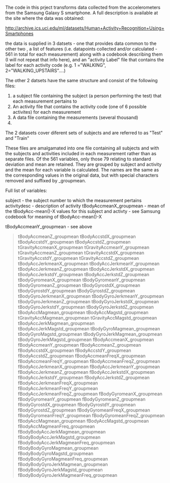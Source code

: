 The code in this prject transforms data collected from the accelerometers from the Samsung Galaxy S smartphone. A full description is available at the site where the data was obtained:

http://archive.ics.uci.edu/ml/datasets/Human+Activity+Recognition+Using+Smartphones 

the data is supplied in 3 datsets - one that provides data common to the other two , a list of features (i.e. datapoints collected and/or calculated - 561 in total for each measurement) along with a codebook describing them (I  will not repeat that info here), and an "activity Label" file that contains the label for each activity code (e.g. 1 ="WALKING", 2="WALKING_UPSTAIRS"....) 

The other 2 datsets have the same structure and consist of the following files:  
  1. a subject file containing the subject (a person performing the test) that each measurement pertains to
  2. An activity file that contains the activity code (one of 6 possible activites) for each measurement 
  3. A data file containing the measurements  (several thousand) 
  4.

The 2 datasets cover diferent sets of subjects and are referred to as "Test" and "Train" 

These files are amalgamated into one file containing all subjects and with the subjects and activities included in each measurement rather than as separate files. Of the 561 variables, only those 79 relating to standard deviation and mean are retained. They are grouped by subject and activity and the mean for each variable is calculated. The names are the same as the corresponding values in the original data, but with special characters removed and suffixed by _groupmean. 

Full list of variables: 

subject           - the subject number to which the measurement pertains 
activitydesc      - description of activity 
tBodyAccmeanX_groupmean - mean of the  tBodyAcc-mean()-X values for this subject and activty -  see Samsung codebook for meaning of tBodyAcc-mean()-X

tBodyAccmeanY_groupmean - see above 
> tBodyAccmeanZ_groupmean
> tBodyAccstdX_groupmean
> tBodyAccstdY_groupmean
> tBodyAccstdZ_groupmean
tGravityAccmeanX_groupmean
tGravityAccmeanY_groupmean
tGravityAccmeanZ_groupmean
tGravityAccstdX_groupmean
tGravityAccstdY_groupmean
tGravityAccstdZ_groupmean
tBodyAccJerkmeanX_groupmean
tBodyAccJerkmeanY_groupmean
tBodyAccJerkmeanZ_groupmean
tBodyAccJerkstdX_groupmean
tBodyAccJerkstdY_groupmean
tBodyAccJerkstdZ_groupmean
tBodyGyromeanX_groupmean
tBodyGyromeanY_groupmean
tBodyGyromeanZ_groupmean
tBodyGyrostdX_groupmean
tBodyGyrostdY_groupmean
tBodyGyrostdZ_groupmean
tBodyGyroJerkmeanX_groupmean
tBodyGyroJerkmeanY_groupmean
tBodyGyroJerkmeanZ_groupmean
tBodyGyroJerkstdX_groupmean
tBodyGyroJerkstdY_groupmean
tBodyGyroJerkstdZ_groupmean
tBodyAccMagmean_groupmean
tBodyAccMagstd_groupmean
tGravityAccMagmean_groupmean
tGravityAccMagstd_groupmean
tBodyAccJerkMagmean_groupmean
tBodyAccJerkMagstd_groupmean
tBodyGyroMagmean_groupmean
tBodyGyroMagstd_groupmean
tBodyGyroJerkMagmean_groupmean
tBodyGyroJerkMagstd_groupmean
fBodyAccmeanX_groupmean
fBodyAccmeanY_groupmean
fBodyAccmeanZ_groupmean
fBodyAccstdX_groupmean
fBodyAccstdY_groupmean
fBodyAccstdZ_groupmean
fBodyAccmeanFreqX_groupmean
fBodyAccmeanFreqY_groupmean
fBodyAccmeanFreqZ_groupmean
fBodyAccJerkmeanX_groupmean
fBodyAccJerkmeanY_groupmean
fBodyAccJerkmeanZ_groupmean
fBodyAccJerkstdX_groupmean
fBodyAccJerkstdY_groupmean
fBodyAccJerkstdZ_groupmean
fBodyAccJerkmeanFreqX_groupmean
fBodyAccJerkmeanFreqY_groupmean
fBodyAccJerkmeanFreqZ_groupmean
fBodyGyromeanX_groupmean
fBodyGyromeanY_groupmean
fBodyGyromeanZ_groupmean
fBodyGyrostdX_groupmean
fBodyGyrostdY_groupmean
fBodyGyrostdZ_groupmean
fBodyGyromeanFreqX_groupmean
fBodyGyromeanFreqY_groupmean
fBodyGyromeanFreqZ_groupmean
fBodyAccMagmean_groupmean
fBodyAccMagstd_groupmean
fBodyAccMagmeanFreq_groupmean
fBodyBodyAccJerkMagmean_groupmean
fBodyBodyAccJerkMagstd_groupmean
fBodyBodyAccJerkMagmeanFreq_groupmean
fBodyBodyGyroMagmean_groupmean
fBodyBodyGyroMagstd_groupmean
fBodyBodyGyroMagmeanFreq_groupmean
fBodyBodyGyroJerkMagmean_groupmean
fBodyBodyGyroJerkMagstd_groupmean
fBodyBodyGyroJerkMagmeanFreq_groupmean
